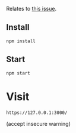 Relates to [this issue](https://github.com/spdy-http2/node-spdy/issues/285).

## Install

```
npm install
```

## Start

```
npm start
```

# Visit

`https://127.0.0.1:3000/`

(accept insecure warning)